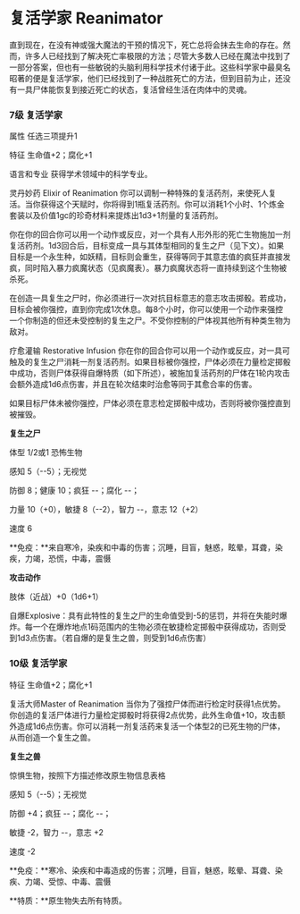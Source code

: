 # 复活学家 Reanimator

直到现在，在没有神或强大魔法的干预的情况下，死亡总将会抹去生命的存在。然而，许多人已经找到了解决死亡率极限的方法；尽管大多数人已经在魔法中找到了一部分答案，但也有一些敏锐的头脑利用科学技术付诸于此。这些科学家中最臭名昭著的便是复活学家，他们已经找到了一种战胜死亡的方法，但到目前为止，还没有一具尸体能恢复到接近死亡的状态，复活曾经生活在肉体中的灵魂。

### 7级 复活学家

属性 任选三项提升1

特征 生命值+2；腐化+1

语言和专业 获得学术领域中的科学专业。

灵丹妙药 Elixir of Reanimation
你可以调制一种特殊的复活药剂，来使死人复活。当你获得这个天赋时，你将得到1瓶复活药剂。你可以消耗1个小时、1个炼金套装以及价值1gc的珍奇材料来提炼出1d3+1剂量的复活药剂。

你在你的回合你可以用一个动作或反应，对一个具有人形外形的死亡生物施加一剂复活药剂。1d3回合后，目标变成一具与其体型相同的复生之尸（见下文）。如果目标是一个永生种，如妖精，目标则会重生，获得等同于其意志值的疯狂并直接发疯，同时陷入暴力疯魔状态（见疯魔表）。暴力疯魔状态将一直持续到这个生物被杀死。

在创造一具复生之尸时，你必须进行一次对抗目标意志的意志攻击掷骰。若成功，目标会被你强控，直到你完成1次休息。每8个小时，你可以使用一个动作来强控一个你制造的但还未受控制的复生之尸。不受你控制的尸体视其他所有种类生物为敌对。

疗愈灌输 Restorative Infusion
你在你的回合你可以用一个动作或反应，对一具可触及的复生之尸消耗一剂复活药剂。如果目标被你强控，尸体必须在力量检定掷骰中成功，否则尸体获得自爆特质（如下所述），被施加复活药剂的尸体在1轮内攻击会额外造成1d6点伤害，并且在轮次结束时治愈等同于其愈合率的伤害。

如果目标尸体未被你强控，尸体必须在意志检定掷骰中成功，否则将被你强控直到被摧毁。

**复生之尸**

体型 1/2或1 恐怖生物

感知 5（--5）；无视觉

防御 8；健康 10；疯狂 \--；腐化 \--；

力量 10（+0），敏捷 8（--2），智力 \--，意志 12（+2）

速度 6

**免疫：**来自寒冷，染疾和中毒的伤害；沉睡，目盲，魅惑，眩晕，耳聋，染疾，力竭，恐慌，中毒，震慑

**攻击动作**

肢体（近战）+0（1d6+1）

自爆Explosive：具有此特性的复生之尸的生命值受到-5的惩罚，并将在失能时爆炸。每一个在爆炸地点1码范围内的生物必须在敏捷检定掷骰中获得成功，否则受到1d3点伤害。（若自爆的是复生之兽，则受到1d6点伤害）

### 10级 复活学家

特征 生命值+2；腐化+1

复活大师Master of Reanimation
当你为了强控尸体而进行检定时获得1点优势。你创造的复活尸体进行力量检定掷骰时将获得2点优势，此外生命值+10，攻击额外造成1d6点伤害。你可以消耗一剂复活药来复活一个体型2的已死生物的尸体，从而创造一个复生之兽。

**复生之兽**

惊惧生物，按照下方描述修改原生物信息表格

感知 5（--5）；无视觉

防御 +4；疯狂 \--；腐化 \--；

敏捷 -2，智力 \--，意志 +2

速度 -2

**免疫：**寒冷、染疾和中毒造成的伤害；沉睡，目盲，魅惑，眩晕、耳聋、染疾、力竭、受惊、中毒、震慑

**特质：**原生物失去所有特质。
